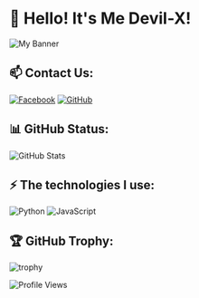 # 👋 Hello! It's Me Devil-X!

![My Banner](https://yourimageurl.com/banner.png)

## 📫 Contact Us:
[![Facebook](https://img.shields.io/badge/Facebook-%231877F2.svg?style=for-the-badge&logo=facebook&logoColor=white)](https://facebook.com/AnonymousCyberTeamOfficial)
[![GitHub](https://img.shields.io/badge/GitHub-%23121011.svg?style=for-the-badge&logo=github&logoColor=white)](https://github.com/Anonymous-Cyber-Team)

## 📊 GitHub Status:
![GitHub Stats](https://github-readme-stats.vercel.app/api?username=yourusername&show_icons=true&theme=dark)

## ⚡ The technologies I use:
![Python](https://img.shields.io/badge/Python-%233776AB.svg?style=for-the-badge&logo=python&logoColor=white)
![JavaScript](https://img.shields.io/badge/JavaScript-%23F7DF1E.svg?style=for-the-badge&logo=javascript&logoColor=black)

## 🏆 GitHub Trophy:
![trophy](https://github-profile-trophy.vercel.app/?username=yourusername&theme=onedark)

![Profile Views](https://komarev.com/ghpvc/?username=yourusername&label=Profile%20Views&color=blue&style=plastic)

